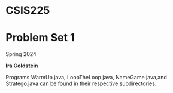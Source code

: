 # CSIS225
# Problem Set 1
Spring 2024

**Ira Goldstein**

Programs  WarmUp.java, LoopTheLoop.java, NameGame.java,and Stratego.java can be found
in their respective subdirectories.
